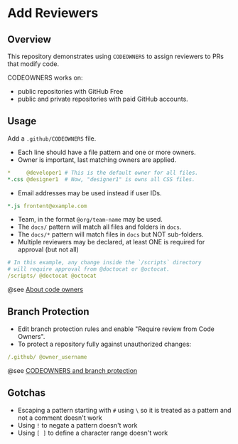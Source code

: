 # Add Reviewers

## Overview

This repository demonstrates using `CODEOWNERS` to assign reviewers to PRs that modify code.

CODEOWNERS works on:

- public repositories with GitHub Free
- public and private repositories with paid GitHub accounts.

## Usage

Add a `.github/CODEOWNERS` file.

- Each line should have a file pattern and one or more owners.
- Owner is important, last matching owners are applied.

```yml
*     @developer1 # This is the default owner for all files.
*.css @designer1  # Now, "designer1" is owns all CSS files.
```

- Email addresses may be used instead if user IDs.

```yml
*.js frontent@example.com
```

- Team, in the format `@org/team-name` may be used.
- The `docs/` pattern will match all files and folders in `docs`.
- The `docs/*` pattern will match files in `docs` but NOT sub-folders.
- Multiple reviewers may be declared, at least ONE is required for approval (but not all)

```yml
# In this example, any change inside the `/scripts` directory
# will require approval from @doctocat or @octocat.
/scripts/ @doctocat @octocat
```

@see [About code owners](https://docs.github.com/en/repositories/managing-your-repositorys-settings-and-features/customizing-your-repository/about-code-owners)

## Branch Protection

- Edit branch protection rules and enable "Require review from Code Owners".
- To protect a repository fully against unauthorized changes:

```yml
/.github/ @owner_username
```

@see [CODEOWNERS and branch protection](https://docs.github.com/en/repositories/managing-your-repositorys-settings-and-features/customizing-your-repository/about-code-owners#codeowners-and-branch-protection)

## Gotchas

- Escaping a pattern starting with `#` using `\` so it is treated as a pattern and not a comment doesn't work
- Using `!` to negate a pattern doesn't work
- Using `[ ]` to define a character range doesn't work
